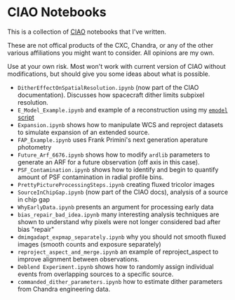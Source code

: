 # CIAO Notebooks

This is a collection of [CIAO](http://cxc.cfa.harvard.edu/ciao) notebooks
that I've written.

These are not offical products of the CXC, Chandra, or any of the other
various affiliations you might want to consider.  All opinions are my own.

Use at your own risk.  Most won't work with current version of CIAO without
modifications, but should give you some ideas about what is possible.

- `DitherEffectOnSpatialResolution.ipynb` (now part of the CIAO documentation).  Discusses how spacecraft dither limits subpixel resolution.
- `E_Model_Example.ipynb` and example of a reconstruction using my [`emodel` script](https://github.com/kglotfelty/ellipse_model)
- `Expansion.ipynb` shows how to manipulate WCS and reproject datasets to simulate expansion of an extended source.
- `FAP_Example.ipynb` uses Frank Primini's next generation aperature photometry
- `Future_Arf_6676.ipynb` shows how to modify `ardlib` parameters to generate an ARF for a future observation (off axis in this case).
- `PSF_Contamination.ipynb` shows how to identify and begin to quantify amount of PSF contamination in radial profile bins.
- `PrettyPictureProcessingSteps.ipynb` creating fluxed tricolor images
- `SourceInChipGap.ipynb` (now part of the CIAO docs), analysis of a source in chip gap
- `WhyEarlyData.ipynb` presents an argument for processing early data
- `bias_repair_bad_idea.ipynb` many interesting analysis techniques are shown to understand why pixels were not longer considered bad after bias "repair"
- `dmimgadapt_expmap_separately.ipynb` why  you should not smooth fluxed images (smooth counts and exposure separately)
- `reproject_aspect_and_merge.ipynb` an example of reproject_aspect to improve alignment between observations.
- `Deblend Experiment.ipynb` shows how to randomly assign individual events from overlapping sources to a specific source. 
- `commanded_dither_parameters.ipynb` how to estimate dither parameters from Chandra engineering data.

